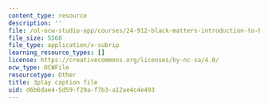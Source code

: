```yaml
---
content_type: resource
description: ''
file: /ol-ocw-studio-app/courses/24-912-black-matters-introduction-to-black-studies-spring-2017/d6b6dae45d59f29af7b3a12ae4c4e493_yqE5O1ef1wY.srt
file_size: 5568
file_type: application/x-subrip
learning_resource_types: []
license: https://creativecommons.org/licenses/by-nc-sa/4.0/
ocw_type: OCWFile
resourcetype: Other
title: 3play caption file
uid: d6b6dae4-5d59-f29a-f7b3-a12ae4c4e493
---
```

